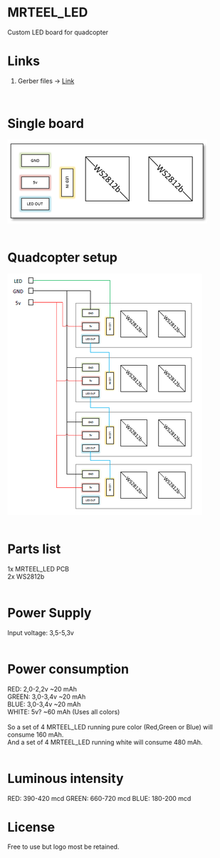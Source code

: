# MRTEEL_LED
Custom LED board for quadcopter

# Links
1. Gerber files -> <a href='https://github.com/tedelm/MRTEEL_LED/blob/master/EAGLE/mrteel_wire_v1.2/mrteel_wire_v1.2_2019-02-08.zip'>Link</a>
</br>

# Single board
<img src='https://github.com/tedelm/MRTEEL_LED/blob/master/IMG/MRTEEL_LED.PNG'>
</br>
</br>


# Quadcopter setup
<img src='https://github.com/tedelm/MRTEEL_LED/blob/master/IMG/MRTEEL_LED_KWAD.PNG'>
</br>
</br>

# Parts list
1x MRTEEL_LED PCB</br>
2x WS2812b</br>
</br>

# Power Supply
Input voltage: 3,5-5,3v</br>
</br>

# Power consumption
RED: 2,0-2,2v ~20 mAh</br>
GREEN: 3,0-3,4v ~20 mAh</br>
BLUE: 3,0-3,4v ~20 mAh</br>
WHITE: 5v? ~60 mAh (Uses all colors)</br>
</br>
So a set of 4 MRTEEL_LED running pure color (Red,Green or Blue) will consume 160 mAh.</br>
And a set of 4 MRTEEL_LED running white will consume 480 mAh.</br>
</br>

# Luminous intensity
RED: 390-420 mcd
GREEN: 660-720 mcd
BLUE: 180-200 mcd


# License
Free to use but logo most be retained.




